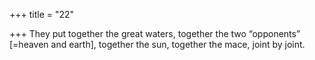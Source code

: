 +++
title = "22"

+++
They put together the great waters, together the two “opponents”  [=heaven and earth], together the sun,
together the mace, joint by joint.
